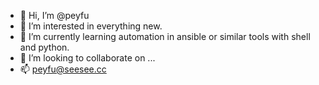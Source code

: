 - 👋 Hi, I’m @peyfu
- 👀 I’m interested in everything new.
- 🌱 I’m currently learning automation in ansible or similar tools with shell and python.
- 💞️ I’m looking to collaborate on ...
- 📫 peyfu@seesee.cc

<!---
peyfu/peyfu is a ✨ special ✨ repository because its `README.md` (this file) appears on your GitHub profile.
You can click the Preview link to take a look at your changes.
--->
